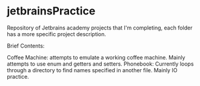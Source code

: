 # jetbrainsPractice
Repository of Jetbrains academy projects that I'm completing, each folder has a more specific project description.

Brief Contents:

Coffee Machine: attempts to emulate a working coffee machine. Mainly attempts to use enum and getters and setters.
Phonebook: Currently loops through a directory to find names specified in another file. Mainly IO practice.
